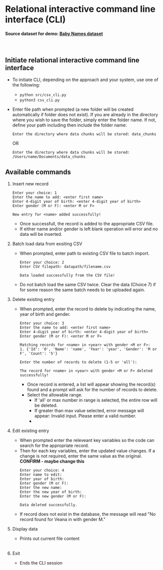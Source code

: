 # Relational interactive command line interface (CLI)
#### Source dataset for demo: [Baby Names dataset](https://www.kaggle.com/datasets/kaggle/us-baby-names/)
<br>

## Initiate relational interactive command line interface
- To initiate CLI, depending on the approach and your system, use one of the following:
  - `python src/csv_cli.py`
  - `python3 csv_cli.py` <br>
- Enter file path when prompted (a new folder will be created automatically if folder does not exist). If you are already in the directory where you wish to save the folder, simply enter the folder name. If not, define your path including then include the folder name:
  
    ```
    Enter the directory where data chunks will be stored: data_chunks
    ```
    OR
    ```
    Enter the directory where data chunks will be stored: /Users/name/Documents/data_chunks
    ```

## Available commands
1. Insert new record <br>
    ```
    Enter your choice: 1
    Enter the name to add: <enter first name>
    Enter 4-digit year of birth: <enter 4-digit year of birth>
    Enter gender (M or F): <enter M or F>
    
    New entry for <name> added successfully!
    ```
    - Once successfull, the record is added to the appropriate CSV file.
    - If either name and/or gender is left blank operation will error and no data will be inserted.<br>

2. Batch load data from exsiting CSV<br>
    - When prompted, enter path to existing CSV file to batch import.
        ```
        Enter your choice: 2
        Enter CSV filepath: datapath/filename.csv
        
        Data loaded successfully from the CSV file!
        ```
   - Do not batch load the same CSV twice. Clear the data (Choice 7) if for some reason the same batch needs to be uploaded again.

3. Delete existing entry <br>
   - When prompted, enter the record to delete by indicating the name, year of birth and gender.

        ```
        Enter your choice: 3
        Enter the name to add: <enter first name>
        Enter 4-digit year of birth: <enter 4-digit year of birth>
        Enter gender (M or F): <enter M or F>

        Matching records for <name> in <year> with gender <M or F>:
        1. {'Id': '0', 'Name': 'name', 'Year': 'year', 'Gender': 'M or F', 'Count': '5'}

        Enter the number of records to delete (1-5 or 'all'):
   
        The record for <name> in <year> with gender <M or F> deleted successfully!
        ```
        - Once record is entered, a list will appear showing the record(s) found and a prompt will ask for the number of records to delete.
        - Select the allowable range.
          - If 'all' or max number in range is selected, the entire row will be deleted.
          - If greater than max value selected, error message will appear: Invalid input. Please enter a valid number.
          - 
          
5. Edit existing entry<br>
    - When prompted enter the releveant key variables so the code can search for the appropriate record.
    - Then for each key variables, enter the updated value changes. If a change is not required, enter the same value as the original. **CONFIRM - maybe change this**
        ```
        Enter your choice: 4
        Enter name to edit:
        Enter year of birth:
        Enter gender (M or F):
        Enter the new name:
        Enter the new year of birth:
        Enter the new gender (M or F):
        
        Data deleted successfully.
        ```
    - If record does not exist in the database, the message will read "No record found for Veana in  with gender M." <br>
6. Display data<br>
    - Prints out current file content<br><br>
7. Exit<br>
    - Ends the CLI session

